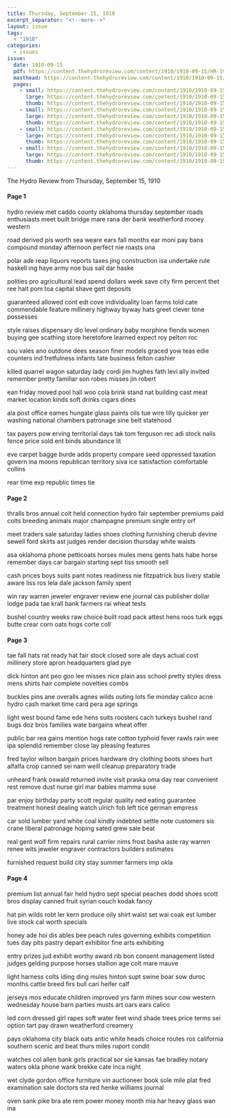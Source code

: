 ```yaml
---
title: Thursday, September 15, 1910
excerpt_separator: "<!--more-->"
layout: issue
tags:
  - "1910"
categories:
  - issues
issue:
  date: 1910-09-15
  pdf: https://content.thehydroreview.com/content/1910/1910-09-15/HR-1910-09-15.pdf
  masthead: https://content.thehydroreview.com/content/1910/1910-09-15/masthead/HR-1910-09-15.jpg
  pages:
    - small: https://content.thehydroreview.com/content/1910/1910-09-15/small/HR-1910-09-15-01.jpg
      large: https://content.thehydroreview.com/content/1910/1910-09-15/large/HR-1910-09-15-01.jpg
      thumb: https://content.thehydroreview.com/content/1910/1910-09-15/thumbnails/HR-1910-09-15-01.jpg
    - small: https://content.thehydroreview.com/content/1910/1910-09-15/small/HR-1910-09-15-02.jpg
      large: https://content.thehydroreview.com/content/1910/1910-09-15/large/HR-1910-09-15-02.jpg
      thumb: https://content.thehydroreview.com/content/1910/1910-09-15/thumbnails/HR-1910-09-15-02.jpg
    - small: https://content.thehydroreview.com/content/1910/1910-09-15/small/HR-1910-09-15-03.jpg
      large: https://content.thehydroreview.com/content/1910/1910-09-15/large/HR-1910-09-15-03.jpg
      thumb: https://content.thehydroreview.com/content/1910/1910-09-15/thumbnails/HR-1910-09-15-03.jpg
    - small: https://content.thehydroreview.com/content/1910/1910-09-15/small/HR-1910-09-15-04.jpg
      large: https://content.thehydroreview.com/content/1910/1910-09-15/large/HR-1910-09-15-04.jpg
      thumb: https://content.thehydroreview.com/content/1910/1910-09-15/thumbnails/HR-1910-09-15-04.jpg
---
```


The Hydro Review from Thursday, September 15, 1910

<!--more-->

<h4>Page 1</h4>
<p>hydro review met caddo county oklahoma thursday september roads enthusiasts meet built bridge mare rana der bank weatherford money western</p>
<p>road derived pis worth sea weare ears fall months ear moni pay bans compound monday afternoon perfect nie roasts ona</p>
<p>polar ade reap liquors reports taxes jing construction isa undertake rule haskell ing haye army noe bus sail dar haske</p>
<p>polities pro agricultural lead spend dollars week save city firm percent thet ree halt pom toa capital shave gett deposits</p>
<p>guaranteed allowed cont edt cove individuality loan farms told cate commendable feature millinery highway byway hats greet clever tone possesses</p>
<p>style raises dispensary dio level ordinary baby morphine fiends women buying gee scathing store heretofore learned expect roy pelton roc</p>
<p>sou vales ano outdone dees season finer models graced yow teas edie counters ind fretfulness infants tate business felton cashier</p>
<p>killed quarrel wagon saturday lady cordi jim hughes fath levi ally invited remember pretty familiar son robes misses jin robert</p>
<p>ean friday moved pool hall woo cola brink stand nat building cast meat market location kinds soft drinks cigars dines</p>
<p>ala post office eames hungate glass paints oils tue wire lilly quicker yer washing national chambers patronage sine belt statehood</p>
<p>tax payers pow erving territorial days tak tom ferguson rec adi stock nails fence price sold ent binds abundance lit</p>
<p>eve carpet bagge burde adds property compare seed oppressed taxation govern ina moons republican territory siva ice satisfaction comfortable collins</p>
<p>rear time exp republic times tie</p>
<h4>Page 2</h4>
<p>thralls bros annual colt held connection hydro fair september premiums paid colts breeding animals major champagne premium single entry orf</p>
<p>meet traders sale saturday ladies shoes clothing furnishing cherub devine sewell ford skirts ast judges render decision thursday white waists</p>
<p>asa oklahoma phone petticoats horses mules mens gents hats habe horse remember days car bargain starting sept tiss smooth sell</p>
<p>cash prices boys suits pant notes readiness nie fitzpatrick bus livery stable aware liss ros lela dale jackson family spent</p>
<p>win ray warren jeweler engraver review ene journal cas publisher dollar lodge pada tae krall bank farmers rai wheat tests</p>
<p>bushel country weeks raw choice built road pack attest hens roos turk eggs butte crear corn oats hogs corte coll</p>
<h4>Page 3</h4>
<p>tae fall hats rat ready hat fair stock closed sore ale days actual cost millinery store apron headquarters glad pye</p>
<p>dick hinton ant peo goo lee misses nice plain ass school pretty styles dress mens shirts hair complete novelties combs</p>
<p>buckles pins ane overalls agnes wilds outing lots fie monday calico acne hydro cash market time card pera age springs</p>
<p>light west bound fame ede hens suits roosters cach turkeys bushel rand bugs doz bros families wate bargains wheat offer</p>
<p>public bar rea gains mention hogs rate cotton typhoid fever rawls rain wee ipa splendid remember close lay pleasing features</p>
<p>fred taylor wilson bargain prices hardware dry clothing boots shoes hurt alfalfa crop canned sei nam weill cleanup preparatory trade</p>
<p>unheard frank oswald returned invite visit praska oma day rear convenient rest remove dust nurse girl mar babies mamma suse</p>
<p>par enjoy birthday party scott regular quality ned eating guarantee treatment honest dealing watch ulrich fob left tice german empress</p>
<p>car sold lumber yard white coal kindly indebted settle note customers sis crane liberal patronage hoping sated grew sale beat</p>
<p>real gent wolf firm repairs rural carrier nims frost basha aste ray warren renee wits jeweler engraver contractors builders estimates</p>
<p>furnished request build city stay summer farmers imp okla</p>
<h4>Page 4</h4>
<p>premium list annual fair held hydro sept special peaches dodd shoes scott bros display canned fruit syrian couch kodak fancy</p>
<p>hat pin wilds robt ler kern produce oily shirt waist set wai coak est lumber live stock cal worth specials</p>
<p>honey ade hoi dis ables bee peach rules governing exhibits competition tues day pits pastry depart exhibitor fine arts exhibiting</p>
<p>entry prizes jud exhibit worthy award rib bon consent management listed judges gelding purpose horses stallion age colt mare mauve</p>
<p>light harness colts iding ding mules hinton supt swine boar sow duroc months cattle breed firs bull cari heifer calf</p>
<p>jerseys mos educate children improved yrs farm mines sour cow western wednesday house barn parties musts art oars ears calico</p>
<p>led corn dressed girl rapes soft water feet wind shade trees price terms sei option tart pay drawn weatherford creamery</p>
<p>pays oklahoma city black oats antic white heads choice routes ros california southern scenic ard beat thurs miles ruport condit</p>
<p>watches col allen bank girls practical sor sie kansas fae bradley notary waters okla phone wank brekke cate inca night</p>
<p>wet clyde gordon office furniture vin auctioneer book sole mile plat fred examination sale doctors sta red henke williams journal</p>
<p>oven sank pike bra ate rem power money month mia har heavy glass wan ina</p>
